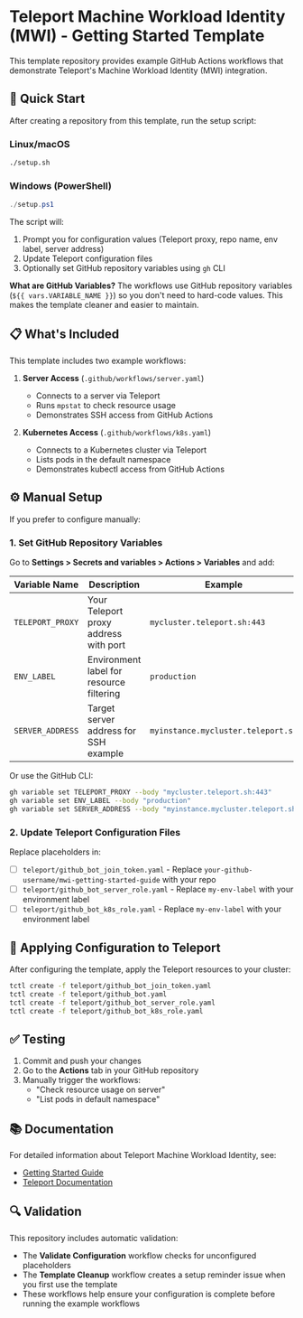 # Teleport Machine Workload Identity (MWI) - Getting Started Template

This template repository provides example GitHub Actions workflows that demonstrate Teleport's Machine Workload Identity (MWI) integration.

## 🚀 Quick Start

After creating a repository from this template, run the setup script:

### Linux/macOS
```bash
./setup.sh
```

### Windows (PowerShell)
```powershell
./setup.ps1
```

The script will:
1. Prompt you for configuration values (Teleport proxy, repo name, env label, server address)
2. Update Teleport configuration files
3. Optionally set GitHub repository variables using `gh` CLI

**What are GitHub Variables?**
The workflows use GitHub repository variables (`${{ vars.VARIABLE_NAME }}`) so you don't need to hard-code values. This makes the template cleaner and easier to maintain.

## 📋 What's Included

This template includes two example workflows:

1. **Server Access** (`.github/workflows/server.yaml`)
   - Connects to a server via Teleport
   - Runs `mpstat` to check resource usage
   - Demonstrates SSH access from GitHub Actions

2. **Kubernetes Access** (`.github/workflows/k8s.yaml`)
   - Connects to a Kubernetes cluster via Teleport
   - Lists pods in the default namespace
   - Demonstrates kubectl access from GitHub Actions

## ⚙️ Manual Setup

If you prefer to configure manually:

### 1. Set GitHub Repository Variables

Go to **Settings > Secrets and variables > Actions > Variables** and add:

| Variable Name | Description | Example |
|--------------|-------------|---------|
| `TELEPORT_PROXY` | Your Teleport proxy address with port | `mycluster.teleport.sh:443` |
| `ENV_LABEL` | Environment label for resource filtering | `production` |
| `SERVER_ADDRESS` | Target server address for SSH example | `myinstance.mycluster.teleport.sh` |

Or use the GitHub CLI:
```bash
gh variable set TELEPORT_PROXY --body "mycluster.teleport.sh:443"
gh variable set ENV_LABEL --body "production"
gh variable set SERVER_ADDRESS --body "myinstance.mycluster.teleport.sh"
```

### 2. Update Teleport Configuration Files

Replace placeholders in:

- [ ] `teleport/github_bot_join_token.yaml` - Replace `your-github-username/mwi-getting-started-guide` with your repo
- [ ] `teleport/github_bot_server_role.yaml` - Replace `my-env-label` with your environment label
- [ ] `teleport/github_bot_k8s_role.yaml` - Replace `my-env-label` with your environment label

## 🔧 Applying Configuration to Teleport

After configuring the template, apply the Teleport resources to your cluster:

```bash
tctl create -f teleport/github_bot_join_token.yaml
tctl create -f teleport/github_bot.yaml
tctl create -f teleport/github_bot_server_role.yaml
tctl create -f teleport/github_bot_k8s_role.yaml
```

## ✅ Testing

1. Commit and push your changes
2. Go to the **Actions** tab in your GitHub repository
3. Manually trigger the workflows:
   - "Check resource usage on server"
   - "List pods in default namespace"

## 📚 Documentation

For detailed information about Teleport Machine Workload Identity, see:
- [Getting Started Guide](https://goteleport.com/docs/machine-workload-identity/machine-id/getting-started/)
- [Teleport Documentation](https://goteleport.com/docs/)

## 🔍 Validation

This repository includes automatic validation:
- The **Validate Configuration** workflow checks for unconfigured placeholders
- The **Template Cleanup** workflow creates a setup reminder issue when you first use the template
- These workflows help ensure your configuration is complete before running the example workflows
